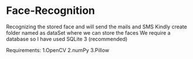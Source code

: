 # Face-Recognition
Recognizing the stored face and will send the mails and SMS
Kindly create folder named as dataSet where we can store the faces
We require a database so I have used SQLite 3 (recommended)

Requirements:
1.OpenCV 
2.numPy
3.Pillow
